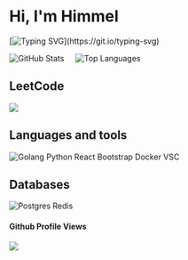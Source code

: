 # Hi, I'm Himmel
[![Typing SVG](https://readme-typing-svg.herokuapp.com?font=Fira+Code&weight=900&size=30&pause=1000&color=81a1c1&repeat=false&random=false&width=470&lines=Backend+Golang+Developer..)](https://git.io/typing-svg)

<div style="display: inline-flex">
    <img src="https://github-readme-stats.vercel.app/api?username=himmel520&rank_icon=github&theme=nord" alt="GitHub Stats" style="margin-right: 20px; "border":0">
    <img src="https://github-readme-stats.vercel.app/api/top-langs/?username=himmel520&layout=compact&theme=nord" alt="Top Languages">
</div>

<!--
<h2>My Pride</h2>
<a href="https://github.com/himmel520/notebook_store">
  <img src="https://github-readme-stats.vercel.app/api/pin/?username=himmel520&repo=notebook_store&theme=nord" alt="Customized Card">
</a>
-->

<h2>LeetCode</h2>
<img src="https://leetcard.jacoblin.cool/himmel520?ext=contest&show_rank=true&theme=nord">

<h2>Languages and tools</h2>
<img src="https://skillicons.dev/icons?i=go,python,react,bootstrap,docker,vscode" alt="Golang Python React Bootstrap Docker VSC">

<h2>Databases</h2>
<img src="https://skillicons.dev/icons?i=postgres,redis" alt="Postgres Redis">

<h4>Github Profile Views</h4>
<img src="https://komarev.com/ghpvc/?username=himmel520&color=182f45">

<!--
**himmel520/himmel520** is a ✨ _special_ ✨ repository because its `README.md` (this file) appears on your GitHub profile.

Here are some ideas to get you started:

- 🔭 I’m currently working on ...
- 🌱 I’m currently learning ...
- 👯 I’m looking to collaborate on ...
- 🤔 I’m looking for help with ...
- 💬 Ask me about ...
- 📫 How to reach me: ...
- 😄 Pronouns: ...
- ⚡ Fun fact: ...
-->
